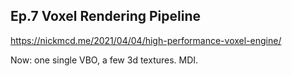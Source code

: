 

## Ep.7 Voxel Rendering Pipeline

https://nickmcd.me/2021/04/04/high-performance-voxel-engine/

Now: one single VBO, a few 3d textures. MDI.